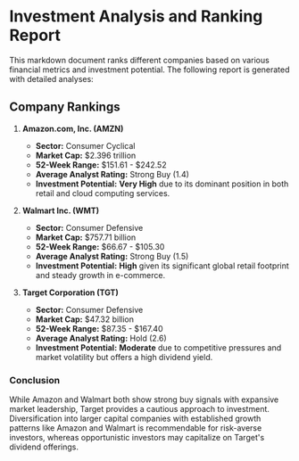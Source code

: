 # Investment Analysis and Ranking Report

This markdown document ranks different companies based on various financial metrics and investment potential. The following report is generated with detailed analyses:

## Company Rankings

1. **Amazon.com, Inc. (AMZN)**
   - **Sector:** Consumer Cyclical
   - **Market Cap:** $2.396 trillion
   - **52-Week Range:** $151.61 - $242.52
   - **Average Analyst Rating:** Strong Buy (1.4)
   - **Investment Potential:** **Very High** due to its dominant position in both retail and cloud computing services.

2. **Walmart Inc. (WMT)**
   - **Sector:** Consumer Defensive
   - **Market Cap:** $757.71 billion
   - **52-Week Range:** $66.67 - $105.30
   - **Average Analyst Rating:** Strong Buy (1.5)
   - **Investment Potential:** **High** given its significant global retail footprint and steady growth in e-commerce.

3. **Target Corporation (TGT)**
   - **Sector:** Consumer Defensive
   - **Market Cap:** $47.32 billion
   - **52-Week Range:** $87.35 - $167.40
   - **Average Analyst Rating:** Hold (2.6)
   - **Investment Potential:** **Moderate** due to competitive pressures and market volatility but offers a high dividend yield.

### Conclusion
While Amazon and Walmart both show strong buy signals with expansive market leadership, Target provides a cautious approach to investment. Diversification into larger capital companies with established growth patterns like Amazon and Walmart is recommendable for risk-averse investors, whereas opportunistic investors may capitalize on Target's dividend offerings.